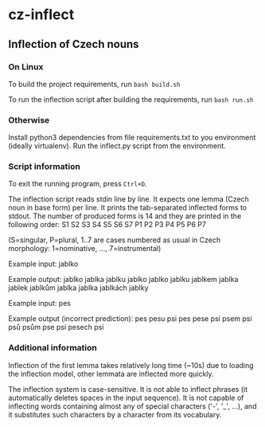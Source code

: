 # cz-inflect

## Inflection of Czech nouns

### On Linux

To build the project requirements, run
`bash build.sh`

To run the inflection script after building the requirements, run
`bash run.sh`

### Otherwise

Install python3 dependencies from file requirements.txt to you environment (ideally virtualenv).
Run the inflect.py script from the environment.

### Script information
To exit the running program, press `Ctrl+D`.

The inflection script reads stdin line by line. It expects one lemma (Czech noun in base form) per line.
It prints the tab-separated inflected forms to stdout.
The number of produced forms is 14 and they are printed in the following order:
S1	S2	S3	S4	S5	S6	S7	P1	P2	P3	P4	P5	P6	P7

(S=singular, P=plural, 1..7 are cases numbered as usual in Czech morphology: 1=nominative, ..., 7=instrumental)

Example input:
jablko

Example output:
jablko	jablka	jablku	jablko	jablko	jablku	jablkem	jablka	jablek	jablkům	jablka	jablka	jablkách	jablky

 
Example input:
pes

Example output (incorrect prediction):
pes	pesu	psi	pes	pese	psi	psem	psi	psů	psům	pse	psi	pesech	psi


### Additional information
Inflection of the first lemma takes relatively long time (~10s) due to loading the inflection model, other lemmata are inflected more quickly.

The inflection system is case-sensitive. It is not able to inflect phrases (it automatically deletes spaces in the input sequence). It is not capable of inflecting words containing almost any of special characters ('-', '_', ...), and it substitutes such characters by a character from its vocabulary.

